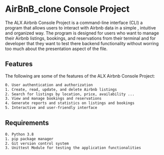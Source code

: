 # AirBnB_clone Console Project

The ALX Airbnb Console Project is a command-line interface (CLI) a program that allows users to interact with Airbnb data in a simple , intuitive and organized way. The program is designed for users who want to manage their Airbnb listings, bookings, and reservations from their terminal and for developer that they want to test there backend functionality without worring too much about the presentation aspect of the file.

## Features

The following are some of the features of the ALX Airbnb Console Project:

```bash
0. User authentication and authorization
1. Create, read, update, and delete Airbnb listings
2. Search for listings by location, price, availability ...
3. View and manage bookings and reservations
4. Generate reports and statistics on listings and bookings
5. Interactive and user-friendly interface
```

## Requirements
```bash
0. Python 3.8
1. pip package manager
2. Git version control system
3. Unittest Module for testing the application functionalities
```
